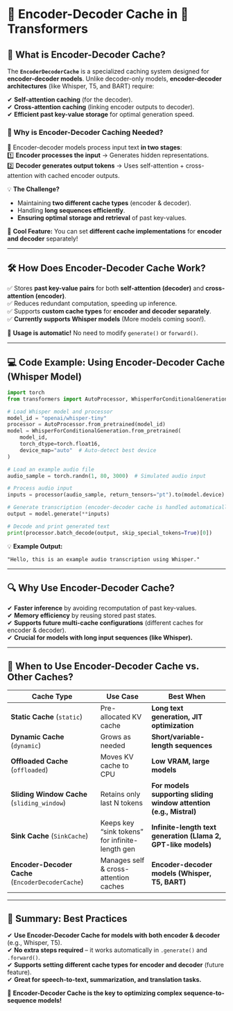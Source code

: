 # **🚀 Encoder-Decoder Cache in 🤗 Transformers**  

## **📌 What is Encoder-Decoder Cache?**  
The **`EncoderDecoderCache`** is a specialized caching system designed for **encoder-decoder models**. Unlike decoder-only models, **encoder-decoder architectures** (like Whisper, T5, and BART) require:  

✔ **Self-attention caching** (for the decoder).  
✔ **Cross-attention caching** (linking encoder outputs to decoder).  
✔ **Efficient past key-value storage** for optimal generation speed.  

### **🔹 Why is Encoder-Decoder Caching Needed?**  
🚀 Encoder-decoder models process input text **in two stages**:  
1️⃣ **Encoder processes the input** → Generates hidden representations.  
2️⃣ **Decoder generates output tokens** → Uses self-attention + cross-attention with cached encoder outputs.  

💡 **The Challenge?**  
- Maintaining **two different cache types** (encoder & decoder).  
- Handling **long sequences efficiently**.  
- **Ensuring optimal storage and retrieval** of past key-values.  

📌 **Cool Feature:** You can set **different cache implementations** for **encoder and decoder** separately!  

---

## **🛠️ How Does Encoder-Decoder Cache Work?**
✅ Stores **past key-value pairs** for both **self-attention (decoder)** and **cross-attention (encoder)**.  
✅ Reduces redundant computation, speeding up inference.  
✅ Supports **custom cache types** for **encoder and decoder separately**.  
✅ **Currently supports Whisper models** (More models coming soon!).  

📌 **Usage is automatic!** No need to modify `generate()` or `forward()`.  

---

## **💻 Code Example: Using Encoder-Decoder Cache (Whisper Model)**  
```python
import torch
from transformers import AutoProcessor, WhisperForConditionalGeneration

# Load Whisper model and processor
model_id = "openai/whisper-tiny"
processor = AutoProcessor.from_pretrained(model_id)
model = WhisperForConditionalGeneration.from_pretrained(
    model_id, 
    torch_dtype=torch.float16, 
    device_map="auto"  # Auto-detect best device
)

# Load an example audio file
audio_sample = torch.randn(1, 80, 3000)  # Simulated audio input

# Process audio input
inputs = processor(audio_sample, return_tensors="pt").to(model.device)

# Generate transcription (encoder-decoder cache is handled automatically!)
output = model.generate(**inputs)

# Decode and print generated text
print(processor.batch_decode(output, skip_special_tokens=True)[0])
```

💡 **Example Output:**  
```
"Hello, this is an example audio transcription using Whisper."
```

---

## **🔍 Why Use Encoder-Decoder Cache?**
✔ **Faster inference** by avoiding recomputation of past key-values.  
✔ **Memory efficiency** by reusing stored past states.  
✔ **Supports future multi-cache configurations** (different caches for encoder & decoder).  
✔ **Crucial for models with long input sequences (like Whisper).**  

---

## **📌 When to Use Encoder-Decoder Cache vs. Other Caches?**  

| **Cache Type**                  | **Use Case** | **Best When** |
|---------------------------------|-------------|--------------|
| **Static Cache** (`static`) | Pre-allocated KV cache | **Long text generation, JIT optimization** |
| **Dynamic Cache** (`dynamic`) | Grows as needed | **Short/variable-length sequences** |
| **Offloaded Cache** (`offloaded`) | Moves KV cache to CPU | **Low VRAM, large models** |
| **Sliding Window Cache** (`sliding_window`) | Retains only last N tokens | **For models supporting sliding window attention (e.g., Mistral)** |
| **Sink Cache** (`SinkCache`) | Keeps key “sink tokens” for infinite-length gen | **Infinite-length text generation (Llama 2, GPT-like models)** |
| **Encoder-Decoder Cache** (`EncoderDecoderCache`) | Manages self & cross-attention caches | **Encoder-decoder models (Whisper, T5, BART)** |

---

## **🚀 Summary: Best Practices**
✔ **Use Encoder-Decoder Cache for models with both encoder & decoder** (e.g., Whisper, T5).  
✔ **No extra steps required** – it works automatically in `.generate()` and `.forward()`.  
✔ **Supports setting different cache types for encoder and decoder** (future feature).  
✔ **Great for speech-to-text, summarization, and translation tasks.**  

🚀 **Encoder-Decoder Cache is the key to optimizing complex sequence-to-sequence models!**